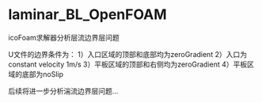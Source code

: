 # laminar_BL_OpenFOAM
icoFoam求解器分析层流边界层问题

U文件的边界条件为：
1）入口区域的顶部和底部均为zeroGradient 
2）入口为constant velocity 1m/s
3）平板区域的顶部和右侧均为zeroGradient 
4）平板区域的底部为noSlip

后续将进一步分析湍流边界层问题...
